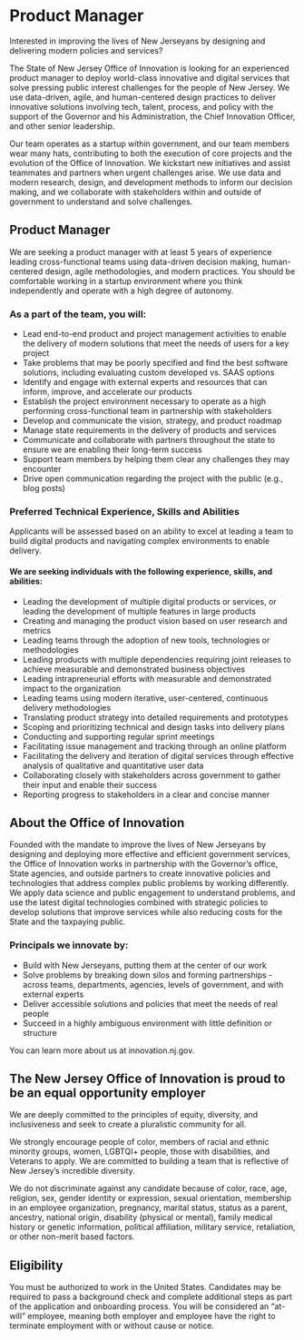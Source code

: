 


# Product Manager
Interested in improving the lives of New Jerseyans by designing and delivering modern policies and services?

The State of New Jersey Office of Innovation is looking for an experienced product manager  to deploy world-class innovative and digital services that solve pressing public interest challenges for the people of New Jersey. We use data-driven, agile, and human-centered design practices to deliver innovative solutions involving tech, talent, process, and policy with the support of the Governor and his Administration, the Chief Innovation Officer, and other senior leadership.

Our team operates as a startup within government, and our team members wear many hats, contributing to both the execution of core projects and the evolution of the Office of Innovation. We kickstart new initiatives and assist teammates and partners when urgent challenges arise. We use data and modern research, design, and development methods to inform our decision making, and we collaborate with stakeholders within and outside of government to understand and solve challenges.

## Product Manager
We are seeking a  product manager with at least 5 years of experience leading cross-functional teams using data-driven decision making, human-centered design, agile methodologies, and modern practices. You should be comfortable working in a startup environment where you think independently and operate with a high degree of autonomy.

### As a part of the team, you will:
-   Lead end-to-end product and project management activities to enable the delivery of modern solutions that meet the needs of users for a key project    
-   Take problems that may be poorly specified and find the best software solutions, including evaluating custom developed vs. SAAS options    
-   Identify and engage with external experts and resources that can inform, improve, and accelerate our products    
-   Establish the project environment necessary to operate as a high performing cross-functional team in partnership with stakeholders    
-   Develop and communicate the vision, strategy, and product roadmap    
-   Manage state requirements in the delivery of products and services    
-   Communicate and collaborate with partners throughout the state to ensure we are enabling their long-term success    
-   Support team members by helping them clear any challenges they may encounter    
-   Drive open communication regarding the project with the public (e.g., blog posts)

### Preferred Technical Experience, Skills and Abilities
Applicants will be assessed based on an ability to excel at leading a team to build digital products and navigating complex environments to enable delivery.

#### We are seeking individuals with the following experience, skills, and abilities:
-   Leading the development of multiple digital products or services, or leading the development of multiple features in large products    
-   Creating and managing the product vision based on user research and metrics    
-   Leading teams through the adoption of new tools, technologies or methodologies    
-   Leading products with multiple dependencies requiring joint releases to achieve measurable and demonstrated business objectives    
-   Leading intrapreneurial efforts with measurable and demonstrated impact to the organization    
-   Leading teams using modern iterative, user-centered, continuous delivery methodologies    
-   Translating product strategy into detailed requirements and prototypes    
-   Scoping and prioritizing technical and design tasks into delivery plans
 -   Conducting and supporting regular sprint meetings    
-   Facilitating issue management and tracking through an online platform    
-   Facilitating the delivery and iteration of digital services through effective analysis of qualitative and quantitative user data    
-   Collaborating closely with stakeholders across government to gather their input and enable their success    
-   Reporting progress to stakeholders in a clear and concise manner
    
## About the Office of Innovation
Founded with the mandate to improve the lives of New Jerseyans by designing and deploying more effective and efficient government services, the Office of Innovation works in partnership with the Governor’s office, State agencies, and outside partners to create innovative policies and technologies that address complex public problems by working differently. We apply data science and public engagement to understand problems, and use the latest digital technologies combined with strategic policies to develop solutions that improve services while also reducing costs for the State and the taxpaying public.

### Principals we innovate by:
-   Build with New Jerseyans, putting them at the center of our work    
-   Solve problems by breaking down silos and forming partnerships - across teams, departments, agencies, levels of government, and with external experts    
-   Deliver accessible solutions and policies that meet the needs of real people    
-   Succeed in a highly ambiguous environment with little definition or structure

You can learn more about us at innovation.nj.gov.

## The New Jersey Office of Innovation is proud to be an equal opportunity employer
We are deeply committed to the principles of equity, diversity, and inclusiveness and seek to create a pluralistic community for all.

We strongly encourage people of color, members of racial and ethnic minority groups, women, LGBTQI+ people, those with disabilities, and Veterans to apply. We are committed to building a team that is reflective of New Jersey’s incredible diversity.

We do not discriminate against any candidate because of color, race, age, religion, sex, gender identity or expression, sexual orientation, membership in an employee organization, pregnancy, marital status, status as a parent, ancestry, national origin, disability (physical or mental), family medical history or genetic information, political affiliation, military service, retaliation, or other non-merit based factors.

## Eligibility
You must be authorized to work in the United States. Candidates may be required to pass a background check and complete additional steps as part of the application and onboarding process. You will be considered an “at-will” employee, meaning both employer and employee have the right to terminate employment with or without cause or notice.
